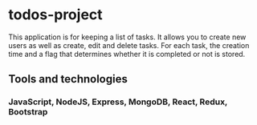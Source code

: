 # todos-project
This application is for keeping a list of tasks. 
It allows you to create new users as well as create, edit and delete tasks. 
For each task, the creation time and a flag that determines whether it is completed or not is stored.
## Tools and technologies
### JavaScript, NodeJS, Express, MongoDB, React, Redux, Bootstrap
